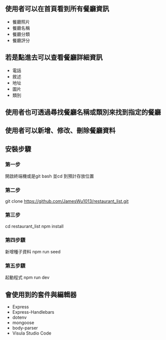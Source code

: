 ##  使用者可以在首頁看到所有餐廳資訊
+ 餐廳照片
+ 餐廳名稱
+ 餐廳分類
+ 餐廳評分

## 若是點進去可以查看餐廳詳細資訊
+ 電話
+ 敘述
+ 地址
+ 圖片
+ 類別

## 使用者也可透過尋找餐廳名稱或類別來找到指定的餐廳

## 使用者可以新增、修改、刪除餐廳資料

## 安裝步驟

### 第一步

開啟終端機或是git bash 並cd 到預計存放位置

### 第二步
git clone https://github.com/JamesWu1013/restaurant_list.git

### 第三步
cd restaurant_list
npm install

### 第四步驟
新增種子資料
npm run seed

### 第五步驟
起動程式
npm run dev

## 會使用到的套件與編輯器
+ Express 
+ Express-Handlebars
+ dotenv
+ mongoose
+ body-parser
+ Visula Studio Code

